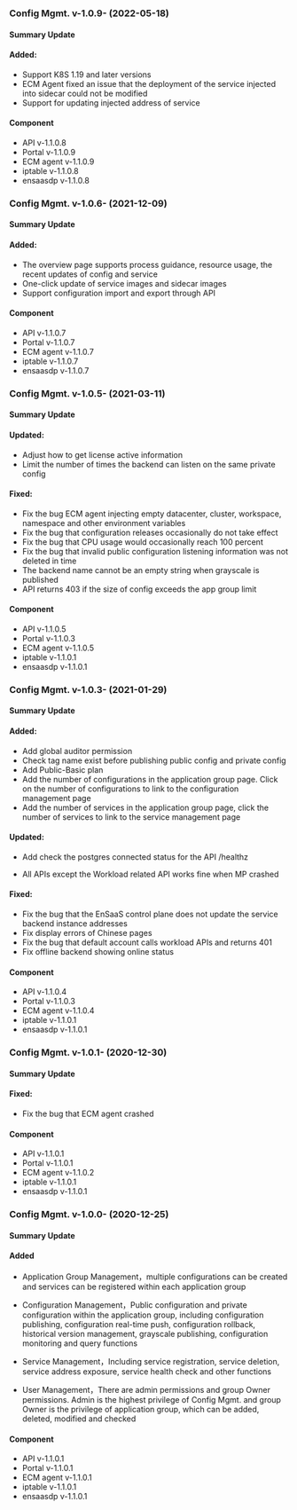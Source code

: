 ### Config Mgmt. v-1.0.9- (2022-05-18)

#### Summary Update

#### Added:

- Support K8S 1.19 and later versions
- ECM Agent fixed an issue that the deployment of the service injected into sidecar could not be modified 
- Support for updating injected address of service

#### Component

- API v-1.1.0.8
- Portal v-1.1.0.9
- ECM agent v-1.1.0.9
- iptable v-1.1.0.8
- ensaasdp v-1.1.0.8
  
### Config Mgmt. v-1.0.6- (2021-12-09)

#### Summary Update

#### Added:

- The overview page supports process guidance, resource usage,  the recent updates of config and service
- One-click update of service images and sidecar images
- Support configuration import and export through API

#### Component

- API v-1.1.0.7
- Portal v-1.1.0.7
- ECM agent v-1.1.0.7
- iptable v-1.1.0.7
- ensaasdp v-1.1.0.7

### Config Mgmt. v-1.0.5- (2021-03-11)

#### Summary Update

#### Updated:

- Adjust how to get license active information
- Limit the number of times the backend can listen on the same private config

#### Fixed:

  - Fix the bug ECM agent injecting empty datacenter, cluster, workspace, namespace and other environment variables
  - Fix the bug that configuration releases occasionally do not take effect
  - Fix the bug that CPU usage would occasionally reach 100 percent
  - Fix the bug that invalid public configuration listening information was not deleted in time
  - The backend name cannot be an empty string when grayscale is published
  - API returns 403 if the size of config exceeds the app group limit

#### Component

- API v-1.1.0.5
- Portal v-1.1.0.3
- ECM agent v-1.1.0.5
- iptable v-1.1.0.1
- ensaasdp v-1.1.0.1

### Config Mgmt. v-1.0.3- (2021-01-29)

#### Summary Update

#### Added:

- Add global auditor permission
- Check tag name exist before publishing public config and private config
- Add Public-Basic plan
- Add the number of configurations in the application group page. Click on the number of configurations to link to the configuration management page
- Add the number of services in the application group page, click the number of services to link to the service management page

#### Updated:

- Add check the postgres connected status for the API /healthz

- All APIs except the Workload related API works fine when MP crashed

#### Fixed:

  - Fix the bug that the EnSaaS control plane does not update the service backend instance addresses
  - Fix display errors of Chinese pages
  - Fix the bug that default account calls workload APIs and returns 401
  - Fix offline backend showing online status

#### Component

- API v-1.1.0.4
- Portal v-1.1.0.3
- ECM agent v-1.1.0.4
- iptable v-1.1.0.1
- ensaasdp v-1.1.0.1

### Config Mgmt. v-1.0.1- (2020-12-30)

#### Summary Update

#### Fixed:

  - Fix the bug that ECM agent crashed

#### Component

- API v-1.1.0.1
- Portal v-1.1.0.1
- ECM agent v-1.1.0.2
- iptable v-1.1.0.1
- ensaasdp v-1.1.0.1

### Config Mgmt. v-1.0.0- (2020-12-25)

#### Summary Update
#### Added

  - Application Group Management，multiple configurations can be created and services can be registered within each application group
  - Configuration Management，Public configuration and private configuration within the application group, including configuration publishing, configuration real-time push, configuration rollback, historical version management, grayscale publishing, configuration monitoring and query functions
  - Service Management，Including service registration, service deletion, service address exposure, service health check and other functions

  - User Management，There are admin permissions and group Owner permissions. Admin is the highest privilege of Config Mgmt. and group Owner is the privilege of application group, which can be added, deleted, modified and checked

#### Component

- API v-1.1.0.1
- Portal v-1.1.0.1
- ECM agent v-1.1.0.1
- iptable v-1.1.0.1
- ensaasdp v-1.1.0.1
